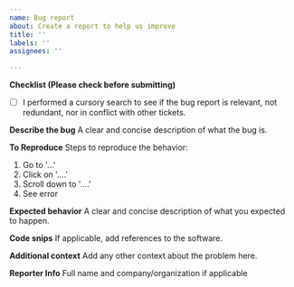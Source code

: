 ```yaml
---
name: Bug report
about: Create a report to help us improve
title: ''
labels: ''
assignees: ''

---
```


**Checklist (Please check before submitting)**

* [ ] I performed a cursory search to see if the bug report is relevant, not redundant, nor in conflict with other tickets.

**Describe the bug**
A clear and concise description of what the bug is.

**To Reproduce**
Steps to reproduce the behavior:
1. Go to '...'
2. Click on '....'
3. Scroll down to '....'
4. See error

**Expected behavior**
A clear and concise description of what you expected to happen.

**Code snips**
If applicable, add references to the software.

**Additional context**
Add any other context about the problem here.

**Reporter Info**
Full name and company/organization if applicable